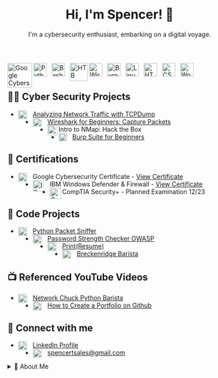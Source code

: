 <!DOCTYPE html>
<html lang="en">
<head>
  <meta charset="UTF-8">
</head>
<body>

<header>
  <h1>Hi, I'm Spencer! 👋</h1>
  <p>I'm a cybersecurity enthusiast, embarking on a digital voyage.</p>
</header>

<section>
<img align="left" alt="Google Cybersecurity" width="55px" style="padding-right:0px;" src="https://imgur.com/6wg4vzf.png" />   
<img align="left" alt="Python" width="30px" style="padding-right:8px;" src="https://cdn.jsdelivr.net/gh/devicons/devicon/icons/python/python-original.svg" /> 
<img align="left" alt="Bash" width="30px" style="padding-right:8px;" src="https://cdn.jsdelivr.net/gh/devicons/devicon/icons/bash/bash-plain.svg" />
<img align="left" alt="HTB" width="40px" style="padding-right:0px;" src="https://i.imgur.com/ceGKJxN.png" />
<img align="left" alt="Wireshark" width="30px" style="padding-right:8px;" src="https://upload.wikimedia.org/wikipedia/commons/d/df/Wireshark_icon.svg" />
<img align="left" alt="Burp Suite" width="30px" style="padding-right:8px;" src="https://i.imgur.com/xm3ulNR.png" />
<img align="left" alt="Linux" width="30px" style="padding-right:8px;" src="https://cdn.jsdelivr.net/gh/devicons/devicon/icons/linux/linux-original.svg" />
<img align="left" alt="HTML" width="30px" style="padding-right:8px;" src="https://cdn.jsdelivr.net/gh/devicons/devicon/icons/html5/html5-original.svg" />
<img align="left" alt="CSS" width="30px" style="padding-right:8px;" src="https://cdn.jsdelivr.net/gh/devicons/devicon/icons/css3/css3-original.svg" />
<img align="left" alt="WordPress" width="30px" style="padding-right:8px;" src="https://cdn.jsdelivr.net/gh/devicons/devicon/icons/wordpress/wordpress-plain.svg" />

<br />
<br />
</section>

<section>
  <h2>👨‍💻 Cyber Security Projects</h2>
<ul>
    <li>
    <img align="left" alt="Bash" width="20px" style="padding-right:10px;" src="https://cdn.jsdelivr.net/gh/devicons/devicon/icons/bash/bash-plain.svg" />
    <a href="https://github.com/CyberSpencer/TCPDump-Network-Analysis">Analyzing Network Traffic with TCPDump</a>
    </li>
     <li>
    <img align="left" alt="Wireshark" width="20px" style="padding-right:10px;" src="https://upload.wikimedia.org/wikipedia/commons/d/df/Wireshark_icon.svg" />
    <a href="https://github.com/CyberSpencer/Wireshark-for-Beginners-Capture-Packets">Wireshark for Beginners: Capture Packets</a>
    </li>
    <li>
    <img align="left" alt="Hack the Box" width="22px" style="padding-right:0px;" src="https://i.imgur.com/ceGKJxN.png" charset="utf-8"
    <a href="#">Intro to NMap: Hack the Box</a>
    </li>
    <li>
    <img align="left" alt="Burp Suite" width="18px" style="padding-right:10px;" src="https://i.imgur.com/xm3ulNR.png" />
    <a href="#">Burp Suite for Beginners</a>


</li>

</ul>

</section>

<section>
  <h2>📜 Certifications</h2>
  <ul>
    <li>
    <img align="left" alt="Google Cybersecurity Certificate" width="20px" style="padding-right:10px;" src="https://i.imgur.com/SQdMaeS.png" />
    Google Cybersecurity Certificate - <a href="https://coursera.org/share/b8b0a760b6c84785767d1b0cb3d85454">View Certificate</a>
    </li>
    <li>
    <img align="left" alt="IBM Windows Defender & Firewall" width="25px" style="padding-right:10px;" src="https://i.imgur.com/msNA1ck.png" />
    IBM Windows Defender & Firewall - <a href="https://coursera.org/share/5eab200d75ada9b2cc6b24e05c7dda16">View Certificate</a>
    </li>
    <li>
    <img align="left" alt="CompTIA Security+" width="25px" style="padding-right:0px;" src="https://i.imgur.com/cXUHS4I.png" />
    CompTIA Security+ - Planned Examination 12/23
   </li>
  </ul>
</section>

<section>
  <h2>🔐 Code Projects</h2>
<ul>
    <li>
        <img align="left" alt="Python" width="20px" style="padding-right:10px;" src="https://cdn.jsdelivr.net/gh/devicons/devicon/icons/python/python-original.svg" />
        <a href="https://github.com/CyberSpencer/Python-Packet-Sniffer">Python Packet Sniffer</a>
    </li>
    <li>
        <img align="left" alt="Python" width="20px" style="padding-right:10px;" src="https://cdn.jsdelivr.net/gh/devicons/devicon/icons/python/python-original.svg" />
        <a href="https://github.com/CyberSpencer/OWASP_Password_Checker">Password Strength Checker OWASP </a>
    </li>
    <li>
        <img align="left" alt="Python" width="20px" style="padding-right:10px;" src="https://cdn.jsdelivr.net/gh/devicons/devicon/icons/python/python-original.svg" />
        <a href="https://github.com/CyberSpencer/Print-Resume-">Print(Resume) </a>
    </li>
   <brk>
    <li>
        <img align="left" alt="Python" width="20px" style="padding-right:10px;" src="https://cdn.jsdelivr.net/gh/devicons/devicon/icons/python/python-original.svg" />
        <a href="https://github.com/CyberSpencer/Python-Barista"> Breckenridge Barista </a>
    </li>
</ul>

</section>

<section>
  <h2>📺 Referenced YouTube Videos</h2>
  <ul>
    <li>
    <img align="left" alt="Python" width="20px" style="padding-right:10px;" src="https://cdn.jsdelivr.net/gh/devicons/devicon/icons/python/python-original.svg" />
    <a href="https://www.youtube.com/watch?v=mRMmlo_Uqcs">Network Chuck Python Barista</a>
    </li>
    <li>
    <img align="left" alt="HTML5" width="20px" style="padding-right:10px;" src="https://cdn.jsdelivr.net/gh/devicons/devicon/icons/html5/html5-original.svg" />
    <a href="https://www.youtube.com/watch?v=zgqfWLHNKLk">How to Create a Portfolio on Github</a>
  </li>
 </ul>
</section>

<section>
  <h2>🤳 Connect with me</h2>
  <ul>
    <li>
    <img align="left" alt="LinkedIn" width="20px" style="padding-right:10px;" src="https://upload.wikimedia.org/wikipedia/commons/8/81/LinkedIn_icon.svg" />
    <a href="https://www.linkedin.com/in/spencer-thomson-43365b11a/">LinkedIn Profile</a>
    </li>
    <li>
    <img align="left" alt="Email" width="20px" style="padding-right:10px;" src="https://upload.wikimedia.org/wikipedia/commons/4/4e/Mail_%28iOS%29.svg" />
    <a href="mailto:spencertsales@gmail.com">spencertsales@gmail.com</a>
</li>

  </ul>
</section>

<details>
  <summary>🚀 About Me</summary>
  <p>
    I am an aspiring cybersecurity professional, ready to embark on a new chapter of my career with a remote role in the cybersecurity domain. With a recently acquired Google Cybersecurity Certificate and a diverse background spanning risk management, data handling, and systems development, I am excited to leverage my foundational knowledge while continuing to learn and grow in this field.

  My academic and self-driven pursuits have equipped me with an understanding of key laws and regulations like GDPR, HIPAA, and PCI DSS, as well as hands-on experience with tools like SPLUNK, Chronicle, Wireshark, TCPDump, and Linux. I am also acquainted with protocols and concepts such as TCP/IP, Hashes, IPv4+IPv6, WPA2+WPA3, MFA, and NIST-CSF. My programming journey is budding with entry-level skills in languages like Python, SQL, Bash/Zsh, Excel VBA, HTML and CSS. Additionally, my ability to analyze and visualize large datasets while upholding the principles of Confidentiality, Integrity, and Availability stands as a testament to my analytical skill.

  The diverse roles I have undertaken, from auditing invoices, to founding an automotive wholesale and tech busniess at the age of 16, reflect my entrepreneurial spirit and commitment to meticulous data management. My time spent as a mountain guide has honed my risk management skills in high-stress, high-stakes environments, which I am eager to transfer into the cybersecurity realm.

  I am in the process of furthering my certifications in the field, and I am eager to connect with mentors and engage in opportunities that will further sharpen my skills in cybersecurity. I am excited about the prospect of contributing to and learning from the cybersecurity community.

Feel free to connect with me on [LinkedIn](https://www.linkedin.com/in/spencer-thomson-43365b11a/).
</p>
</details>
  </p>
</details>

<footer>
  <p align="center">
    <a href="https://www.linkedin.com/in/spencer-thomson-43365b11a/">
      <img
